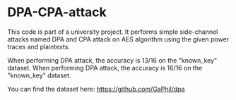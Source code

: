 # DPA-CPA-attack

This code is part of a university project.
It performs simple side-channel attacks named DPA and CPA attack on AES algorithm using the given power traces and plaintexts.

When performing DPA attack, the accuracy is 13/16 on the "known_key" dataset.
When performing DPA attack, the accuracy is 16/16 on the "known_key" dataset.


You can find the dataset here: https://github.com/GaPhil/dpa